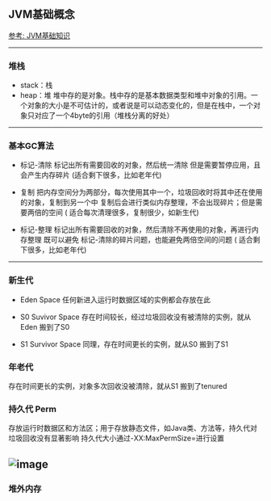 ## JVM基础概念
[参考: JVM基础知识](https://blog.csdn.net/ithomer/article/details/9936743)

---
### 堆栈
- stack：栈
- heap：堆
堆中存的是对象。栈中存的是基本数据类型和堆中对象的引用。一个对象的大小是不可估计的，或者说是可以动态变化的，但是在栈中，一个对象只对应了一个4byte的引用（堆栈分离的好处）
---
### 基本GC算法
- 标记-清除 
标记出所有需要回收的对象，然后统一清除
但是需要暂停应用，且会产生内存碎片
(适合剩下很多，比如老年代)

- 复制 
把内存空间分为两部分，每次使用其中一个，垃圾回收时将其中还在使用的对象，复制到另一个中
复制后会进行类似内存整理，不会出现碎片；但是需要两倍的空间
( 适合每次清理很多，复制很少，如新生代)

- 标记-整理 
标记出所有需要回收的对象，然后清除不再使用的对象，再进行内存整理
既可以避免 标记-清除的碎片问题，也能避免两倍空间的问题
( 适合剩下很多，比如老年代)

---
### 新生代
- Eden Space 任何新进入运行时数据区域的实例都会存放在此

- S0 Suvivor Space 存在时间较长，经过垃圾回收没有被清除的实例，就从Eden 搬到了S0

- S1 Survivor Space 同理，存在时间更长的实例，就从S0 搬到了S1

### 年老代
存在时间更长的实例，对象多次回收没被清除，就从S1 搬到了tenured

### 持久代 Perm
存放运行时数据区和方法区；用于存放静态文件，如Java类、方法等，持久代对垃圾回收没有显著影响
持久代大小通过-XX:MaxPermSize=<N>进行设置

![image](https://user-images.githubusercontent.com/16630659/43237903-75513926-90be-11e8-8347-055d646712f4.png)
---
### 堆外内存


